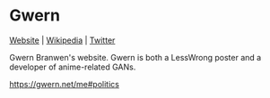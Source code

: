 # Gwern

[Website](https://gwern.net/) | [Wikipedia]() |  [Twitter]()

Gwern Branwen's website. Gwern is both a LessWrong poster and a developer of anime-related GANs.

https://gwern.net/me#politics